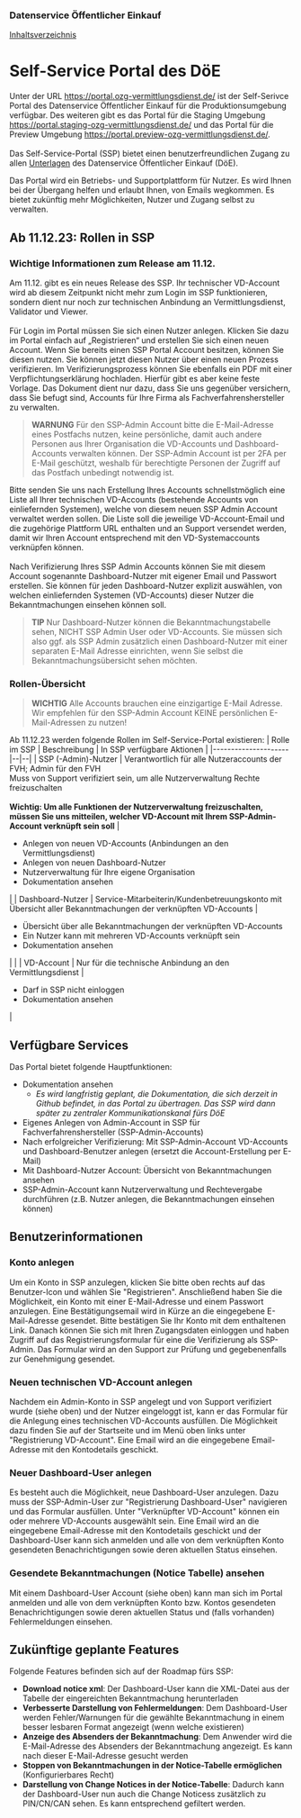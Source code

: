 
### Datenservice Öffentlicher Einkauf
[Inhaltsverzeichnis](/documentation/documentation.md)
<br>

# Self-Service Portal des DöE

Unter der URL https://portal.ozg-vermittlungsdienst.de/ ist der Self-Serivce Portal des Datenservice Öffentlicher Einkauf für die Produktionsumgebung verfügbar.
Des weiteren gibt es das Portal für die Staging Umgebung https://portal.staging-ozg-vermittlungsdienst.de/ und das Portal für die Preview Umgebung https://portal.preview-ozg-vermittlungsdienst.de/. 
<br><br>
Das Self-Service-Portal (SSP) bietet einen benutzerfreundlichen Zugang zu allen [Unterlagen](https://portal.ozg-vermittlungsdienst.de/documentation) des Datenservice Öffentlicher Einkauf (DöE).

Das Portal wird ein Betriebs- und Supportplattform für Nutzer. Es wird Ihnen bei der Übergang helfen und erlaubt Ihnen, von Emails wegkommen. Es bietet zukünftig mehr Möglichkeiten, Nutzer und Zugang selbst zu verwalten.

## Ab 11.12.23: Rollen in SSP
### Wichtige Informationen zum Release am 11.12.


Am 11.12. gibt es ein neues Release des SSP. Ihr technischer VD-Account wird ab diesem Zeitpunkt nicht mehr zum Login im SSP funktionieren, sondern dient nur noch zur technischen Anbindung an Vermittlungsdienst, Validator und Viewer. 
<br> <br>Für Login im Portal müssen Sie sich einen Nutzer anlegen. Klicken Sie dazu im Portal einfach auf „Registrieren“ und erstellen Sie sich einen neuen Account. Wenn Sie bereits einen SSP Portal Account besitzen, können Sie diesen nutzen. Sie können jetzt diesen Nutzer über einen neuen Prozess verifizieren. Im Verifizierungsprozess können Sie ebenfalls ein PDF mit einer Verpflichtungserklärung hochladen. Hierfür gibt es aber keine feste Vorlage. Das Dokument dient nur dazu, dass Sie uns gegenüber versichern, dass Sie befugt sind, Accounts für Ihre Firma als Fachverfahrenshersteller zu verwalten.

> **WARNUNG** 
> Für den SSP-Admin Account bitte die E-Mail-Adresse eines Postfachs nutzen, keine persönliche, damit auch andere Personen aus Ihrer Organisation die VD-Accounts und Dashboard-Accounts verwalten können.
> Der SSP-Admin Account ist per 2FA per E-Mail geschützt, weshalb für berechtigte Personen der Zugriff auf das Postfach unbedingt notwendig ist.

Bitte senden Sie uns nach Erstellung Ihres Accounts schnellstmöglich eine Liste all Ihrer technischen VD-Accounts (bestehende Accounts von einliefernden Systemen), welche von diesem neuen SSP Admin Account verwaltet werden sollen. Die Liste soll die jeweilige VD-Account-Email und die zugehörige Plattform URL enthalten und an Support versendet werden, damit wir Ihren Account entsprechend mit den VD-Systemaccounts verknüpfen können.
<br><br>Nach Verifizierung Ihres SSP Admin Accounts können Sie mit diesem Account sogenannte Dashboard-Nutzer mit eigener Email und Passwort erstellen. Sie können für jeden Dashboard-Nutzer explizit auswählen, von welchen einliefernden Systemen (VD-Accounts) dieser Nutzer die Bekanntmachungen einsehen können soll.

> **TIP**
> Nur Dashboard-Nutzer können die Bekanntmachungstabelle sehen, NICHT SSP Admin User oder VD-Accounts. Sie müssen sich also ggf. als SSP Admin zusätzlich einen Dashboard-Nutzer mit einer separaten E-Mail Adresse einrichten, wenn Sie selbst die Bekanntmachungsübersicht sehen möchten.

### Rollen-Übersicht

> **WICHTIG**
> Alle Accounts brauchen eine einzigartige E-Mail Adresse. Wir empfehlen für den SSP-Admin Account KEINE persönlichen E-Mail-Adressen zu nutzen!

Ab 11.12.23 werden folgende Rollen im Self-Service-Portal existieren:
| Rolle im SSP        | Beschreibung | In SSP verfügbare Aktionen |
|---------------------|--|--|
| SSP (-Admin)-Nutzer | Verantwortlich für alle Nutzeraccounts der FVH; Admin für den FVH <br> Muss von Support verifiziert sein, um alle Nutzerverwaltung Rechte freizuschalten <br><br> <b>Wichtig: Um alle Funktionen der Nutzerverwaltung freizuschalten, müssen Sie uns mitteilen, welcher VD-Account mit Ihrem SSP-Admin-Account verknüpft sein soll</b> | <ul><li>Anlegen von neuen VD-Accounts (Anbindungen an den Vermittlungsdienst)</li> <li>Anlegen von neuen Dashboard-Nutzer</li><li> Nutzerverwaltung für Ihre eigene Organisation</li><li>Dokumentation ansehen</li></ul>|
| Dashboard-Nutzer    | Service-Mitarbeiterin/Kundenbetreuungskonto mit Übersicht aller Bekanntmachungen der verknüpften VD-Accounts | <ul><li>Übersicht über alle Bekanntmachungen der verknüpften VD-Accounts</li> <li>Ein Nutzer kann mit mehreren VD-Accounts verknüpft sein</li><li>Dokumentation ansehen</li></ul>| |
| VD-Account          | Nur für die technische Anbindung an den Vermittlungsdienst | <ul><li>Darf in SSP nicht einloggen</li><li>Dokumentation ansehen</li></ul> |


## Verfügbare Services

Das Portal bietet folgende Hauptfunktionen:
* Dokumentation ansehen
  * *Es wird langfristig geplant, die Dokumentation, die sich derzeit in Github befindet, in das Portal zu übertragen. Das SSP wird dann später zu zentraler Kommunikationskanal fürs DöE*
* Eigenes Anlegen von Admin-Account in SSP für Fachverfahrenshersteller (SSP-Admin-Accounts)
* Nach erfolgreicher Verifizierung: Mit SSP-Admin-Account VD-Accounts und Dashboard-Benutzer anlegen (ersetzt die Account-Erstellung per E-Mail)
* Mit Dashboard-Nutzer Account: Übersicht von Bekanntmachungen ansehen
* SSP-Admin-Account kann Nutzerverwaltung und Rechtevergabe durchführen (z.B. Nutzer anlegen, die Bekanntmachungen einsehen können) <br>

## Benutzerinformationen
### Konto anlegen
Um ein Konto in SSP anzulegen, klicken Sie bitte oben rechts auf das Benutzer-Icon und wählen Sie "Registrieren". Anschließend haben Sie die Möglichkeit, ein Konto mit einer E-Mail-Adresse und einem Passwort anzulegen. Eine Bestätigungsemail wird in Kürze an die eingegebene E-Mail-Adresse gesendet. Bitte bestätigen Sie Ihr Konto mit dem enthaltenen Link. Danach können Sie sich mit Ihren Zugangsdaten einloggen und haben Zugriff auf das Registrierungsformular für eine die Verifizierung als SSP-Admin. Das Formular wird an den Support zur Prüfung und gegebenenfalls zur Genehmigung gesendet.

### Neuen technischen VD-Account anlegen
Nachdem ein Admin-Konto in SSP angelegt und von Support verifiziert wurde (siehe oben) und der Nutzer eingeloggt ist, kann er das Formular für die Anlegung eines technischen VD-Accounts ausfüllen. Die Möglichkeit dazu finden Sie auf der Startseite und im Menü oben links unter "Registrierung VD-Account". Eine Email wird an die eingegebene Email-Adresse mit den Kontodetails geschickt.

### Neuer Dashboard-User anlegen
Es besteht auch die Möglichkeit, neue Dashboard-User anzulegen. Dazu muss der SSP-Admin-User zur "Registrierung Dashboard-User" navigieren und das Formular ausfüllen. Unter "Verknüpfter VD-Account" können ein oder mehrere VD-Accounts ausgewählt sein. Eine Email wird an die eingegebene Email-Adresse mit den Kontodetails geschickt und der Dashboard-User kann sich anmelden und alle von dem verknüpften Konto gesendeten Benachrichtigungen sowie deren aktuellen Status einsehen. 

### Gesendete Bekanntmachungen (Notice Tabelle) ansehen
Mit einem Dashboard-User Account (siehe oben) kann man sich im Portal anmelden und alle von dem verknüpften Konto bzw. Kontos gesendeten Benachrichtigungen sowie deren aktuellen Status und (falls vorhanden) Fehlermeldungen einsehen. 

## Zukünftige geplante Features
Folgende Features befinden sich auf der Roadmap fürs SSP:
* **Download notice xml**: Der Dashboard-User kann die XML-Datei aus der Tabelle der eingereichten Bekanntmachung herunterladen
* **Verbesserte Darstellung von Fehlermeldungen**: Dem Dashboard-User werden Fehler/Warnungen für die gewählte Bekanntmachung in einem besser lesbaren Format angezeigt (wenn welche existieren)
* **Anzeige des Absenders der Bekanntmachung**: Dem Anwender wird die E-Mail-Adresse des Absenders der Bekanntmachung angezeigt. Es kann nach dieser E-Mail-Adresse gesucht werden
* **Stoppen von Bekanntmachungen in der Notice-Tabelle ermöglichen** (Konfigurierbares Recht)
* **Darstellung von Change Notices in der Notice-Tabelle**: Dadurch kann der Dashboard-User nun auch die Change Noticess zusätzlich zu PIN/CN/CAN sehen. Es kann entsprechend gefiltert werden.
